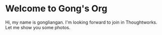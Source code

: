 # Welcome to Gong's Org

Hi, my name is gongliangan.
I'm looking forward to join in Thoughtworks.
Let me show you some photos.